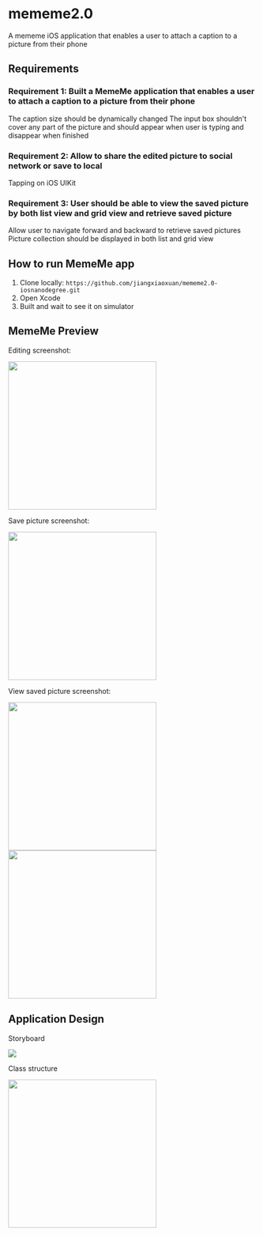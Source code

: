 # mememe2.0

A mememe iOS application that enables a user to attach a caption to a picture from their phone

## Requirements

### Requirement 1: Built a MemeMe application that enables a user to attach a caption to a picture from their phone
The caption size should be dynamically changed
The input box shouldn't cover any part of the picture and should appear when user is typing and disappear when finished

### Requirement 2: Allow to share the edited picture to social network or save to local
Tapping on iOS UIKit

### Requirement 3: User should be able to view the saved picture by both list view and grid view and retrieve saved picture
Allow user to navigate forward and backward to retrieve saved pictures
Picture collection should be displayed in both list and grid view

## How to run MemeMe app

1. Clone locally: `https://github.com/jiangxiaoxuan/mememe2.0-iosnanodegree.git`
2. Open Xcode
3. Built and wait to see it on simulator 

## MemeMe Preview

Editing screenshot:

<img src="https://github.com/jiangxiaoxuan/mememe2.0-iosnanodegree/raw/master/screenshots/editing.png" width = 300 />

Save picture screenshot:

<img src="https://github.com/jiangxiaoxuan/mememe2.0-iosnanodegree/raw/master/screenshots/save-photo.png" width = 300/>

View saved picture screenshot:

<img src="https://github.com/jiangxiaoxuan/mememe2.0-iosnanodegree/raw/master/screenshots/view-saved-grid.png" width = 300/>

<img src="https://github.com/jiangxiaoxuan/mememe2.0-iosnanodegree/raw/master/screenshots/view-saved-list.png" width = 300/>

## Application Design

Storyboard

<img src="https://github.com/jiangxiaoxuan/mememe2.0-iosnanodegree/raw/master/screenshots/storyboard.png"/>

Class structure

<img src="https://github.com/jiangxiaoxuan/mememe2.0-iosnanodegree/raw/master/screenshots/class-structure.png" width = 300/>
